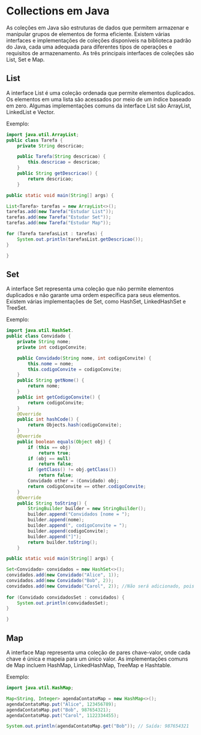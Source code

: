 # Collections em Java

As coleções em Java são estruturas de dados que permitem armazenar e manipular grupos de elementos de forma eficiente. Existem várias interfaces e implementações de coleções disponíveis na biblioteca padrão do Java, cada uma adequada para diferentes tipos de operações e requisitos de armazenamento. As três principais interfaces de coleções são List, Set e Map.

## List
A interface List é uma coleção ordenada que permite elementos duplicados. Os elementos em uma lista são acessados por meio de um índice baseado em zero. Algumas implementações comuns da interface List são ArrayList, LinkedList e Vector.

Exemplo:
```java
import java.util.ArrayList;
public class Tarefa {
	private String descricao;

	public Tarefa(String descricao) {
		this.descricao = descricao;
	}
	public String getDescricao() {
		return descricao;
	}

public static void main(String[] args) {

List<Tarefa> tarefas = new ArrayList<>();
tarefas.add(new Tarefa("Estudar List"));
tarefas.add(new Tarefa("Estudar Set"));
tarefas.add(new Tarefa("Estudar Map"));

for (Tarefa tarefasList : tarefas) {
    System.out.println(tarefasList.getDescricao());
}

}
````
## Set
A interface Set representa uma coleção que não permite elementos duplicados e não garante uma ordem específica para seus elementos. Existem várias implementações de Set, como HashSet, LinkedHashSet e TreeSet.

Exemplo:
```java
import java.util.HashSet.
public class Convidado {
	private String nome;
	private int codigoConvite;

	public Convidado(String nome, int codigoConvite) {
		this.nome = nome;
		this.codigoConvite = codigoConvite;
	}
	public String getNome() {
		return nome;
	}
	public int getCodigoConvite() {
		return codigoConvite;
	}
	@Override
	public int hashCode() {
		return Objects.hash(codigoConvite);
	}
	@Override
	public boolean equals(Object obj) {
		if (this == obj)
			return true;
		if (obj == null)
			return false;
		if (getClass() != obj.getClass())
			return false;
		Convidado other = (Convidado) obj;
		return codigoConvite == other.codigoConvite;
	}
	@Override
	public String toString() {
		StringBuilder builder = new StringBuilder();
		builder.append("Convidados [nome = ");
		builder.append(nome);
		builder.append(", codigoConvite = ");
		builder.append(codigoConvite);
		builder.append("]");
		return builder.toString();
	}

public static void main(String[] args) {

Set<Convidado> convidados = new HashSet<>();
convidados.add(new Convidado("Alice", 1));
convidados.add(new Convidado("Bob", 2));
convidados.add(new Convidado("Carol", 2)); //Não será adicionado, pois o conjunto não permite codigoConvite duplicato;
		
for (Convidado convidadosSet : convidados) {
    System.out.println(convidadosSet);
}

}
````
## Map
A interface Map representa uma coleção de pares chave-valor, onde cada chave é única e mapeia para um único valor. As implementações comuns de Map incluem HashMap, LinkedHashMap, TreeMap e Hashtable.

Exemplo:
```java
import java.util.HashMap;

Map<String, Integer> agendaContatoMap = new HashMap<>();
agendaContatoMap.put("Alice", 123456789);
agendaContatoMap.put("Bob", 987654321);
agendaContatoMap.put("Carol", 1122334455);

System.out.println(agendaContatoMap.get("Bob")); // Saída: 987654321
